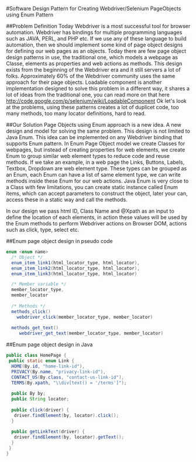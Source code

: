 #Software Design Pattern for Creating Webdriver/Selenium PageObjects using Enum Pattern


##Problem Definition
Today Webdriver is a most successful tool for browser automation. Webdriver has bindings
for multiple programming languages such as JAVA, PERL, and PHP etc. If we use any of
these language to build automation, then we should implement some kind of page object
designs for defining our web pages as an objects. Today there are few page object design patterns
in use, the traditional one, which models a webpage as Classe, elements as properties and
web actions as methods. This design exists from the beginning of
the Webdriver era and it still servers a lot of folks. Approximately 60% of the 
Webdriver community uses the same approach for their page objects. Loadable component
is another implementation designed to solve this problem in a different way,
it shares a lot of ideas from the traditional one, you can read more on that 
here http://code.google.com/p/selenium/wiki/LoadableComponent Ok let's look at the problems,
using these patterns creates a lot of duplicet code, too many methods, too many locator definitions,
hard to read.

##Our Solution
Page Objects using Enum approach is a new idea. A new design and model for solving the same problem.
This design is not limited to Java Enum. This idea can be implemented on any Webdriver binding
that supports Enum pattern. In Enum Page Object model we create Classes for webpages,
but instead of creating properties for web elements, we create Enum to group similar
web element types to reduce code and reuse methods. If we take an example, in a
web page the Links, Buttons, Labels, Textbox, Dropdown are web element type. These types 
can be grouped as an Enum, each Enum can have a list of same element type, we can
write methods inside these Enum for our web actions. Java Enum is very close to a
Class with few limitations, you can create static instance called Enum items, which 
can accept parameters to construct the object, later your can, access these in a static
way and call the methods.

In our design we pass html ID, Class Name and @Xpath as an input to define the location
of each elements, in action these values will be used by the Enum methods to perform Webdriver
actions on Browser DOM, actions such as click, type, select etc.


##Enum page object design in pseudo code

```java
enum <enum name>
  /* Object */
  enum_item_link1(html_locator_type, html_locator),
  enum_item_link2(html_locator_type, html_locator),
  enum_item_link3(html_locator_type, html_locator)

  /* Member variable */
  member_locator_type,
  member_locator
  
  /* Methods */
  methods_click()
    webdriver_click(member_locator_type, member_locator)
  
  methods_get_text()
     webdriver_get_text(member_locator_type, member_locator)
```

##Enum page object design in Java
```java
public class HomePage {
 public static enum Link {
  HOME(By.id, "home-link-id"),
  PRIVACY(By.name, "privacy-link-id"),
  CONTACT_US(By.class, "contact-us-link-id"),
  TERMS(By.xpath, "\\div[text() = '/terms']");
  
  public By by;
  public String locator;
  
  public click(driver) {
   driver.findElement(by, locator).click();
  }
  
  public getLinkText(driver) {
   driver.findElement(by, locator).getText();
  }
 }
}

```
